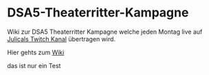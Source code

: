# DSA5-Theaterritter-Kampagne
Wiki zur DSA5 Theaterritter Kampagne welche jeden Montag live auf [Julicals Twitch Kanal](https://www.twitch.tv/julicals) übertragen wird.

Hier gehts zum [Wiki](https://github.com/Linuem/DSA5-Theaterritter-Kampagne/wiki)

das ist nur ein Test
